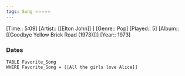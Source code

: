 ```yaml
---
tags: Song ⭐⭐⭐⭐⭐ 
---
```

[Time:: 5:09]
[Artist:: [[Elton John]] ]
[Genre:: Pop]
[Played:: 5]
[Album:: [[Goodbye Yellow Brick Road (1973)]]]
[Year:: 1973]
### Dates
````dataview
TABLE Favorite_Song
WHERE Favorite_Song = [[All the girls love Alice]]
````